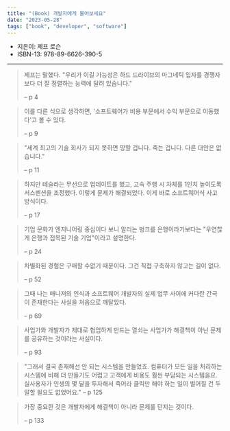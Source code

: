 ```yaml
---
title: "(Book) 개발자에게 물어보세요"
date: "2023-05-28"
tags: ["book", "developer", "software"]
---
```


- 지은이: 제프 로슨
- ISBN-13: 978-89-6626-390-5

---

<!--more-->

> 제프는 말했다. "우리가 이길 가능성은 하드 드라이브의 마그네틱 입자를 경쟁자보다 더 잘 정렬하는 능력에 달려 있습니다."
>
> – p 4

> 이를 다른 식으로 생각하면, '소프트웨어가 비용 부문에서 수익 부문으로 이동했다'고 볼 수 있다.
>
> – p 9

> "세계 최고의 기술 회사가 되지 못하면 망할 겁니다. 죽는 겁니다. 다른 대안은 없습니다."
>
> – p 11

> 하지만 테슬라는 무선으로 업데이트를 했고, 고속 주행 시 차체를 1인치 높이도록 서스펜션을 조정했다. 이렇게 문제가 해결되었다. 이게 바로 소프트웨어식 사고방식이다.
>
> – p 17

> 기업 문화가 엔지니어링 중심이다 보니 알리는 벙크를 은행이라기보다는 "우연찮게 은행과 접목된 기술 기업"이라고 설명한다.
>
> – p 24

> 차별화된 경험은 구매할 수없기 때문이다. 그건 직접 구축하지 않고는 길이 없다.
>
> – p 52

> 그때 나는 매니저의 인식과 소프트웨어 개발자의 실제 업무 사이에 커다란 간극이 존재한다는 사실을 처음으로 깨달았다.
>
> – p 69

> 사업가와 개발자가 제대로 협업하게 만드는 열쇠는 사업가가 해결책이 아닌 문제를 공유하는 것이라는 사실이다.
>
> – p 93

> "그래서 결국 존재해선 안 되는 시스템을 만들었죠. 컴퓨터가 모든 일을 처리하는 시스템에 비해 더 만들기도 어렵고 고객에게
> 비용도 훨씬 부담되는 시스템을요. 실사용자가 인생의 몇 달을 투자해서 죽어라 클릭만 해야 하는 일이 벌어질 건 두말할
> 필요도 없었어요."
> – p 125

> 가장 중요한 것은 개발자에게 해결책이 아니라 문제를 던지는 것이다.
>
> – p 133
